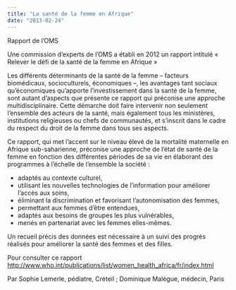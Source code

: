 ```yaml
---
title: "La santé de la femme en Afrique"
date: "2013-02-24"
---
```


Rapport de l’OMS 

Une commission d’experts de l’OMS a établi en 2012 un rapport intitulé « Relever le défi de la santé de la femme en Afrique »

Les différents déterminants de la santé de la femme – facteurs biomédicaux, socioculturels, économiques –, les avantages tant sociaux qu’économiques qu’apporte l’investissement dans la santé de la femme, sont autant d’aspects que présente ce rapport qui préconise une approche multidisciplinaire. Cette démarche doit faire intervenir non seulement l’ensemble des acteurs de la santé, mais également tous les ministères, institutions religieuses ou chefs de communautés, et s’inscrit dans le cadre du respect du droit de la femme dans tous ses aspects.

Ce rapport, qui met l’accent sur le niveau élevé de la mortalité maternelle en Afrique sub-saharienne, préconise une approche de l’état de santé de la femme en fonction des différentes périodes de sa vie en élaborant des programmes à l’échelle de l’ensemble la société :

- adaptés au contexte culturel,
- utilisant les nouvelles technologies de l’information pour améliorer l’accès aux soins,
- éliminant la discrimination et favorisant l’autonomisation des femmes,
- permettant aux femmes d’être entendues,
- adaptés aux besoins de groupes les plus vulnérables,
- menés en partenariat avec les femmes elles-mêmes.

Un recueil précis des données est nécessaire à un suivi des progrès réalisés pour améliorer la santé des femmes et des filles.

Pour consulter ce rapport [<http://www.who.int/publications/list/women_health_africa/fr/index.html>](http://www.who.int/publications/list/women_health_africa/fr/index.html "http://www.who.int/publications/list/women_health_africa/fr/index.html")

Par Sophie Lemerle, pédiatre, Créteil ; Dominique Malègue, médecin, Paris
